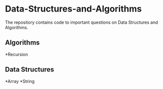 # Data-Structures-and-Algorithms
The repository contains code to important questions on Data Structures and Algorithms.
## Algorithms
   *Recursion

## Data Structures
   *Array
   *String
